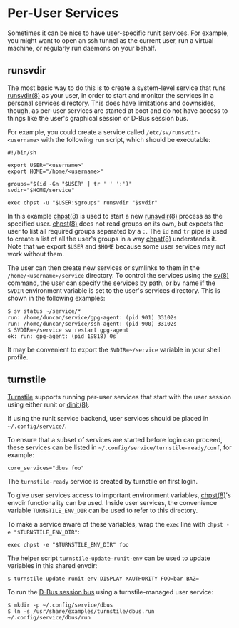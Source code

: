 # Per-User Services

Sometimes it can be nice to have user-specific runit services. For example, you
might want to open an ssh tunnel as the current user, run a virtual machine, or
regularly run daemons on your behalf.

## runsvdir

The most basic way to do this is to create a system-level service that runs
[runsvdir(8)](https://man.voidlinux.org/runsvdir.8) as your user, in order to
start and monitor the services in a personal services directory. This does have
limitations and downsides, though, as per-user services are started at boot and
do not have access to things like the user's graphical session or D-Bus session
bus.

For example, you could create a service called `/etc/sv/runsvdir-<username>`
with the following `run` script, which should be executable:

```
#!/bin/sh

export USER="<username>"
export HOME="/home/<username>"

groups="$(id -Gn "$USER" | tr ' ' ':')"
svdir="$HOME/service"

exec chpst -u "$USER:$groups" runsvdir "$svdir"
```

In this example [chpst(8)](https://man.voidlinux.org/chpst.8) is used to start a
new [runsvdir(8)](https://man.voidlinux.org/runsvdir.8) process as the specified
user. [chpst(8)](https://man.voidlinux.org/chpst.8) does not read groups on its
own, but expects the user to list all required groups separated by a `:`. The
`id` and `tr` pipe is used to create a list of all the user's groups in a way
[chpst(8)](https://man.voidlinux.org/chpst.8) understands it. Note that we
export `$USER` and `$HOME` because some user services may not work without them.

The user can then create new services or symlinks to them in the
`/home/<username>/service` directory. To control the services using the
[sv(8)](https://man.voidlinux.org/sv.8) command, the user can specify the
services by path, or by name if the `SVDIR` environment variable is set to the
user's services directory. This is shown in the following examples:

```
$ sv status ~/service/*
run: /home/duncan/service/gpg-agent: (pid 901) 33102s
run: /home/duncan/service/ssh-agent: (pid 900) 33102s
$ SVDIR=~/service sv restart gpg-agent
ok: run: gpg-agent: (pid 19818) 0s
```

It may be convenient to export the `SVDIR=~/service` variable in your shell
profile.

## turnstile

[Turnstile](https://github.com/chimera-linux/turnstile) supports running
per-user services that start with the user session using either runit or
[dinit(8)](https://man.voidlinux.org/man8/dinit.8).

If using the runit service backend, user services should be placed in
`~/.config/service/`.

To ensure that a subset of services are started before login can proceed, these
services can be listed in `~/.config/service/turnstile-ready/conf`, for example:

```
core_services="dbus foo"
```

The `turnstile-ready` service is created by turnstile on first login.

To give user services access to important environment variables,
[chpst(8)](https://man.voidlinux.org/chpst.8)'s envdir functionality can be
used. Inside user services, the convenience variable `TURNSTILE_ENV_DIR` can be
used to refer to this directory.

To make a service aware of these variables, wrap the `exec` line with `chpst -e
"$TURNSTILE_ENV_DIR"`:

```
exec chpst -e "$TURNSTILE_ENV_DIR" foo
```

The helper script `turnstile-update-runit-env` can be used to update variables
in this shared envdir:

```
$ turnstile-update-runit-env DISPLAY XAUTHORITY FOO=bar BAZ=
```

To run the [D-Bus session bus](../session-management.md#d-bus) using a
turnstile-managed user service:

```
$ mkdir -p ~/.config/service/dbus
$ ln -s /usr/share/examples/turnstile/dbus.run ~/.config/service/dbus/run
```
